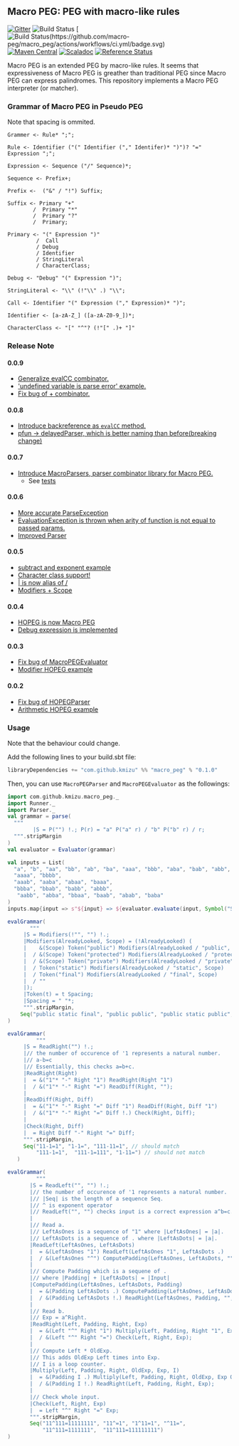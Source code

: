 ## Macro PEG: PEG with macro-like rules
 
[![Gitter](https://badges.gitter.im/kmizu/macro_peg.svg)](https://gitter.im/kmizu/macro_peg?utm_source=badge&utm_medium=badge&utm_campaign=pr-badge)
![Build Status](https://github.com/klassic/klassic/actions/workflows/ci.yml/badge.svg)
[![Build Status(https://github.com/macro-peg/macro_peg/actions/workflows/ci.yml/badge.svg)](https://github.com/kmizu/macro_peg/actions/workflows/ci.yml)
[![Maven Central](https://maven-badges.herokuapp.com/maven-central/com.github.kmizu/macro_peg_2.11/badge.svg)](https://maven-badges.herokuapp.com/maven-central/com.github.kmizu/macro_peg_2.11)
[![Scaladoc](http://javadoc-badge.appspot.com/com.github.kmizu/macro_peg_2.11.svg?label=scaladoc)](http://javadoc-badge.appspot.com/com.github.kmizu/macro_peg_2.11/index.html#com.github.kmizu.macro_peg.package)
[![Reference Status](https://www.versioneye.com/java/com.github.kmizu:macro_peg_2.11/reference_badge.svg?style=flat)](https://www.versioneye.com/java/com.github.kmizu:macro_peg_2.11/references)

Macro PEG is an extended PEG by macro-like rules.  It seems that expressiveness of Macro PEG
is greather than traditional PEG since Macro PEG can express palindromes.  This repository implements a Macro PEG
interpreter (or matcher).

### Grammar of Macro PEG in Pseudo PEG

Note that spacing is ommited.

    Grammer <- Rule* ";";
    
    Rule <- Identifier ("(" Identifier ("," Identifer)* ")")? "=" Expression ";";
    
    Expression <- Sequence ("/" Sequence)*;
    
    Sequence <- Prefix+;
    
    Prefix <-  ("&" / "!") Suffix;
    
    Suffix <- Primary "+"
            /  Primary "*"
            /  Primary "?"
            /  Primary;
    
    Primary <- "(" Expression ")"
             /  Call
             / Debug
             / Identifier
             / StringLiteral
             / CharacterClass;
             
    Debug <- "Debug" "(" Expression ")";
    
    StringLiteral <- "\\" (!"\\" .) "\\";
    
    Call <- Identifier "(" Expression ("," Expression)* ")";
    
    Identifier <- [a-zA-Z_] ([a-zA-Z0-9_])*;
    
    CharacterClass <- "[" "^"? (!"[" .)+ "]"
    
### Release Note

#### 0.0.9

* [Generalize evalCC combinator.](https://github.com/kmizu/macro_peg/commit/fd4525f86d30b3dd6573f33deebdc5f00a08c9a3)
* ['undefined variable is parse error' example.](https://github.com/kmizu/macro_peg/commit/bbfc7b1bd9c4fdabac9a45050cbe1416ff09db7e)
* [Fix bug of + combinator.](https://github.com/kmizu/macro_peg/commit/187e4489d062286a66c6dc39c73bd559543d746c)

#### 0.0.8
* [Introduce backreference as `evalCC` method.](https://github.com/kmizu/macro_peg/commit/91154c8da2148f38434bb91b292b202429d21de1)
* [pfun -> delayedParser, which is better naming than before(breaking change)](https://github.com/kmizu/macro_peg/commit/e5195caaa0248e8a05233326081de0296ce3dc26)

#### 0.0.7
* [Introduce MacroParsers, parser combinator library for Macro PEG.](https://github.com/kmizu/macro_peg/commit/3866502bf699ff6aac2426fc21a9fa6e97c00d09)
  * See [tests](https://github.com/kmizu/macro_peg/blob/3866502bf699ff6aac2426fc21a9fa6e97c00d09/src/test/scala/com/github/kmizu/macro_peg/MacroParsersSpec.scala)

#### 0.0.6
* [More accurate ParseException](https://github.com/kmizu/macro_peg/commit/40f9c1198127307f6f8e7f151c2fa216b0d6dca0)
* [EvaluationException is thrown when arity of function is not equal to passed params.](https://github.com/kmizu/macro_peg/commit/cceaf815debc5995d88b8019479bf156e0047016)
* [Improved Parser](https://github.com/kmizu/macro_peg/commit/4038366c73086c7ef50384e39db6e004f88b34cd)

#### 0.0.5
* [subtract and exponent example](https://github.com/kmizu/macro_peg/commit/c6fcd9c77174400c5629cc3ee5f243ff174f5ea2)
* [Character class support!](https://github.com/kmizu/macro_peg/commit/753dbca88a64bbba1dd57e4f9ca29e763f25c570)
* [| is now alias of /](https://github.com/kmizu/macro_peg/commit/11bc7037d5699f9fb4a168aa9801f3f6251f8c8a)
* [Modifiers + Scope](https://github.com/kmizu/macro_peg/commit/2d523000782ea0b9b3deca3d54cc7fb3cded7657)

#### 0.0.4
* [HOPEG is now Macro PEG](https://github.com/kmizu/macro_peg/commit/8bd5129ccb6268d09b72ef7460e16b873f0fc3f3)
* [Debug expression is implemented](https://github.com/kmizu/macro_peg/commit/d013760105974a8446da023147f0cade10679c8a)

#### 0.0.3
* [Fix bug of MacroPEGEvaluator](https://github.com/kmizu/macro_peg/commit/86b7c43ef52b9a6d2e81fcb541aca93e89b276ae)
* [Modifier HOPEG example](https://github.com/kmizu/macro_peg/commit/00221379bec06ddf3392e50803f6bf5d1316b579)

#### 0.0.2

* [Fix bug of HOPEGParser](https://github.com/kmizu/macro_peg/commit/a7a72bcffd22401b9fec7a71ff2a5992e6fe7448)
* [Arithmetic HOPEG example](https://github.com/kmizu/macro_peg/commit/1aadc5585490a13e6eb7cdbf60547eea1b424052)

### Usage

Note that the behaviour could change.

Add the following lines to your build.sbt file:

```scala
libraryDependencies += "com.github.kmizu" %% "macro_peg" % "0.1.0"
```

Then, you can use `MacroPEGParser` and `MacroPEGEvaluator` as the followings:

```scala
import com.github.kmizu.macro_peg._
import Runner._
import Parser._
val grammar = parse(
  """
        |S = P("") !.; P(r) = "a" P("a" r) / "b" P("b" r) / r;
  """.stripMargin
)
val evaluator = Evaluator(grammar)

val inputs = List(
  "a", "b", "aa", "bb", "ab", "ba", "aaa", "bbb", "aba", "bab", "abb", "baa", "aab", "bba",
  "aaaa", "bbbb", 
  "aaab", "aaba", "abaa", "baaa",
  "bbba", "bbab", "babb", "abbb",
   "aabb", "abba", "bbaa", "baab", "abab", "baba"
)
inputs.map{input => s"${input} => ${evaluator.evaluate(input, Symbol("S"))}"}.mkString("\n")

evalGrammar(
       """
     |S = Modifiers(!"", "") !.;
     |Modifiers(AlreadyLooked, Scope) = (!AlreadyLooked) (
     |    &(Scope) Token("public") Modifiers(AlreadyLooked / "public", "public")
     |  / &(Scope) Token("protected") Modifiers(AlreadyLooked / "protected", "protected")
     |  / &(Scope) Token("private") Modifiers(AlreadyLooked / "private", "private")
     |  / Token("static") Modifiers(AlreadyLooked / "static", Scope)
     |  / Token("final") Modifiers(AlreadyLooked / "final", Scope)
     |  / ""
     |);
     |Token(t) = t Spacing;
     |Spacing = " "*;
     """.stripMargin, 
    Seq("public static final", "public public", "public static public", "final static public", "final final", "public private", "protected public", "public static")
)

evalGrammar(
         """
     |S = ReadRight("") !.;
     |// the number of occurence of '1 represents a natural number.
     |// a-b=c
     |// Essentially, this checks a=b+c.
     |ReadRight(Right)
     |  = &("1"* "-" Right "1") ReadRight(Right "1")
     |  / &("1"* "-" Right "=") ReadDiff(Right, "");
     |
     |ReadDiff(Right, Diff)
     |  = &("1"* "-" Right "=" Diff "1") ReadDiff(Right, Diff "1")
     |  / &("1"* "-" Right "=" Diff !.) Check(Right, Diff);
     |
     |Check(Right, Diff)
     |  = Right Diff "-" Right "=" Diff;
     """.stripMargin,
     Seq("11-1=1", "1-1=", "111-11=1", // should match
         "111-1=1",  "111-1=111", "1-11=") // should not match
   )

evalGrammar(
         """
       |S = ReadLeft("", "") !.;
       |// the number of occurence of '1 represents a natural number.
       |// |Seq| is the length of a sequence Seq.
       |// ^ is exponent operator
       |// ReadLeft("", "") checks input is a correct expression a^b=c.
       |
       |// Read a.
       |// LeftAsOnes is a sequence of "1" where |LeftAsOnes| = |a|.
       |// LeftAsDots is a sequence of . where |LeftAsDots| = |a|.
       |ReadLeft(LeftAsOnes, LeftAsDots)
       |  = &(LeftAsOnes "1") ReadLeft(LeftAsOnes "1", LeftAsDots .)
       |  / &(LeftAsOnes "^") ComputePadding(LeftAsOnes, LeftAsDots, "");
       |
       |// Compute Padding which is a sequene of .
       |// where |Padding| + |LeftAsDots| = |Input|
       |ComputePadding(LeftAsOnes, LeftAsDots, Padding)
       |  = &(Padding LeftAsDots .) ComputePadding(LeftAsOnes, LeftAsDots, Padding .)
       |  / &(Padding LeftAsDots !.) ReadRight(LeftAsOnes, Padding, "", "1");
       |
       |// Read b.
       |// Exp = a^Right.
       |ReadRight(Left, Padding, Right, Exp)
       |  = &(Left "^" Right "1") Multiply(Left, Padding, Right "1", Exp, "", "")
       |  / &(Left "^" Right "=") Check(Left, Right, Exp);
       |
       |// Compute Left * OldExp.
       |// This adds OldExp Left times into Exp.
       |// I is a loop counter.
       |Multiply(Left, Padding, Right, OldExp, Exp, I)
       |  = &(Padding I .) Multiply(Left, Padding, Right, OldExp, Exp OldExp, I .)
       |  / &(Padding I !.) ReadRight(Left, Padding, Right, Exp);
       |
       |// Check whole input.
       |Check(Left, Right, Exp)
       |  = Left "^" Right "=" Exp;
       """.stripMargin,
       Seq("11^111=11111111", "11^=1", "1^11=1", "^11=", 
           "11^111=1111111",  "11^111=111111111")
)
```
      
